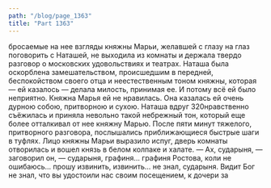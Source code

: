 ```yaml
---
path: "/blog/page_1363"
title: "Part 1363"
---
```


бросаемые на нее взгляды княжны Марьи, желавшей с глазу на глаз поговорить с Наташей, не выходила из комнаты и держала твердо разговор о московских удовольствиях и театрах. Наташа была оскорблена замешательством, происшедшим в передней, беспокойством своего отца и неестественным тоном княжны, которая — ей казалось — делала милость, принимая ее. И потому всё ей было неприятно. Княжна Марья ей не нравилась. Она казалась ей очень дурною собою, притворною и сухою. Наташа вдруг 320нравственно съёжилась и приняла невольно такой небрежный тон, который еще более отталкивал от нее княжну Марью. После пяти минут тяжелого, притворного разговора, послышались приближающиеся быстрые шаги в туфлях. Лицо княжны Марьи выразило испуг, дверь комнаты отворилась и вошел князь в белом колпаке и халате.
— Ах, сударыня, — заговорил он, — сударыня, графиня... графиня Ростова, коли не ошибаюсь... прошу извинить, извинить... не знал, сударыня. Видит Бог не знал, что вы удостоили нас своим посещением, к дочери за
